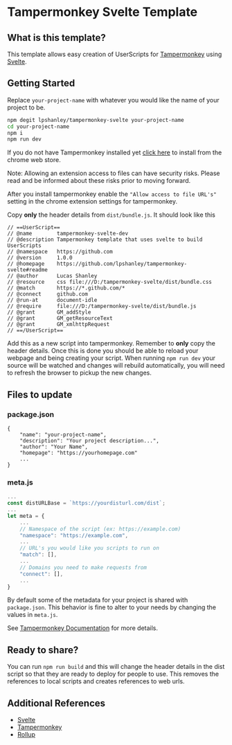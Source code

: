 # Tampermonkey Svelte Template
## What is this template?
This template allows easy creation of UserScripts for [Tampermonkey](https://www.tampermonkey.net/) using [Svelte](https://svelte.dev/).

## Getting Started
Replace `your-project-name` with whatever you would like the name of your project to be.

```bash
npm degit lpshanley/tampermonkey-svelte your-project-name
cd your-project-name
npm i
npm run dev
```

If you do not have Tampermonkey installed yet [click here](https://chrome.google.com/webstore/detail/tampermonkey/dhdgffkkebhmkfjojejmpbldmpobfkfo) to install from the chrome web store.

Note: Allowing an extension access to files can have security risks. Please read and be informed about these risks prior to moving forward.

After you install tampermonkey enable the `"Allow access to file URL's"` setting in the chrome extension settings for tampermonkey.

Copy **only** the header details from `dist/bundle.js`. It should look like this
```
// ==UserScript==
// @name        tampermonkey-svelte-dev
// @description Tampermonkey template that uses svelte to build UserScripts
// @namespace   https://github.com
// @version     1.0.0
// @homepage    https://github.com/lpshanley/tampermonkey-svelte#readme
// @author      Lucas Shanley
// @resource    css file:///D:/tampermonkey-svelte/dist/bundle.css
// @match       https://*.github.com/*
// @connect     github.com
// @run-at      document-idle
// @require     file:///D:/tampermonkey-svelte/dist/bundle.js
// @grant       GM_addStyle
// @grant       GM_getResourceText
// @grant       GM_xmlhttpRequest
// ==/UserScript==
```

Add this as a new script into tampermonkey. Remember to **only** copy the header details. Once this is done you should be able to reload your webpage and being creating your script. When running `npm run dev` your source will be watched and changes will rebuild automatically, you will need to refresh the browser to pickup the new changes.

## Files to update

### package.json
```jsonc
{
    "name": "your-project-name",
    "description": "Your project description...",
    "author": "Your Name",
    "homepage": "https://yourhomepage.com"
    ...
}
```

### meta.js
```javascript
...
const distURLBase = `https://yourdisturl.com/dist`;
...
let meta = {
    ...
    // Namespace of the script (ex: https://example.com)
    "namespace": "https://example.com",
    ...
    // URL's you would like you scripts to run on
    "match": [],
    ...
    // Domains you need to make requests from
    "connect": [],
    ...
}
```
By default some of the metadata for your project is shared with `package.json`. This behavior is fine to alter to your needs by changing the values in `meta.js`.

See [Tampermonkey Documentation](https://www.tampermonkey.net/documentation.php) for more details.

## Ready to share?
You can run `npm run build` and this will change the header details in the dist script so that they are ready to deploy for people to use. This removes the references to local scripts and creates references to web urls.

## Additional References
- [Svelte](https://svelte.dev/)
- [Tampermonkey](https://www.tampermonkey.net/documentation.php)
- [Rollup](https://rollupjs.org/guide/en/)